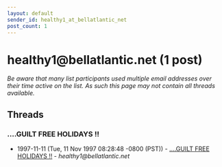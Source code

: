 ```yaml
---
layout: default
sender_id: healthy1_at_bellatlantic_net
post_count: 1
---
```


# healthy1<span>@</span>bellatlantic.net (1 post)

_Be aware that many list participants used multiple email addresses over their time active on the list. As such this page may not contain all threads available._

## Threads

### ....GUILT FREE HOLIDAYS !!
+ 1997-11-11 (Tue, 11 Nov 1997 08:28:48 -0800 (PST)) - [....GUILT FREE HOLIDAYS !!](/archive/1997/11/8baddf9ed6a345b01f3abb36ee0c032581a6e78df4b2309c768fb50f7de2d400) - _healthy1@bellatlantic.net_

